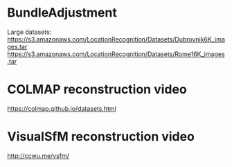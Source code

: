 # BundleAdjustment


Large datasets:
https://s3.amazonaws.com/LocationRecognition/Datasets/Dubrovnik6K_images.tar
https://s3.amazonaws.com/LocationRecognition/Datasets/Rome16K_images.tar


# COLMAP reconstruction video
https://colmap.github.io/datasets.html

# VisualSfM reconstruction video
http://ccwu.me/vsfm/
